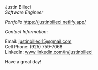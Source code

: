 Justin Billeci  
*Software Engineer*
                                   
 
*Portfolio* https://justinbilleci.netlify.app/                                                                                                                                                                                                                                                                                                                                                                                                                                                                                                                                                                                                                                                                                                                                                                                                                                                                                                                                                         
                                                                                                                                                                                                                                                                                                                                        
*Contact Information*:
                                                                                                                                                                                                                                                                            
Email: justinbilleci15@gmail.com                                                                                                                                       
Cell Phone: (925) 759-7068                                                                                                                                             
LinkedIn: www.linkedin.com/in/justinbilleci                                                                                                                            

Have a great day!
